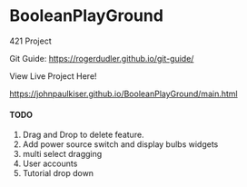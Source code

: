 # BooleanPlayGround
421 Project

Git Guide:
https://rogerdudler.github.io/git-guide/

View Live Project Here!

https://johnpaulkiser.github.io/BooleanPlayGround/main.html


#### TODO ###

1. Drag and Drop to delete feature.
2. Add power source switch and display bulbs widgets
3. multi select dragging
4. User accounts
5. Tutorial drop down

